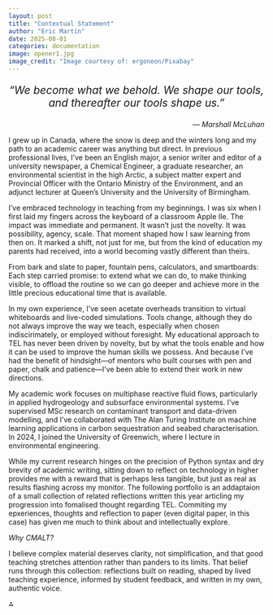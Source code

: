 ```yaml
---
layout: post
title: "Contextual Statement"
author: "Eric Martin"
date: 2025-08-01
categories: documentation
image: opener1.jpg
image_credit: "Image courtesy of: ergoneon/Pixabay"
---
```

<p style="font-size: 1.5em; text-align: center;">
<em>“We become what we behold. We shape our tools, and thereafter our tools shape us.”</em>
</p>

<p style="text-align: right;">
<em>— Marshall McLuhan</em>
</p>

I grew up in Canada, where the snow is deep and the winters long and my path to an academic career was anything but direct. In previous professional lives, I’ve been an English major, a senior writer and editor of a university newspaper, a Chemical Engineer, a graduate researcher, an environmental scientist in the high Arctic, a subject matter expert and Provincial Officer with the Ontario Ministry of the Environment, and an adjunct lecturer at Queen’s University and the University of Birmingham.

I’ve embraced technology in teaching from my beginnings. I was six when I first laid my fingers across the keyboard of a classroom Apple IIe. The impact was immediate and permanent. It wasn’t just the novelty.  It was possibility, agency, scale. That moment shaped how I saw learning from then on. It marked a shift, not just for me, but from the kind of education my parents had received, into a world becoming vastly different than theirs.  

From bark and slate to paper, fountain pens, calculators, and smartboards: Each step carried promise: to extend what we can do, to make thinking visible, to offload the routine so we can go deeper and achieve more in the little precious educational time that is available. 

In my own experience, I've seen acetate overheads transition to virtual whiteboards and live-coded simulations. Tools change, although they do not always improve the way we teach, especially when chosen indiscirimately, or employed without foresight. My educational approach to TEL has never been driven by novelty, but by what the tools enable and how it can be used to improve the human skills we possess. And because I’ve had the benefit of hindsight—of mentors who built courses with pen and paper, chalk and patience—I’ve been able to extend their work in new directions.

My academic work focuses on multiphase reactive fluid flows, particularly in applied hydrogeology and subsurface environmental systems. I’ve supervised MSc research on contaminant transport and data-driven modelling, and I’ve collaborated with The Alan Turing Institute on machine learning applications in carbon sequestration and seabed characterisation. In 2024, I joined the University of Greenwich, where I lecture in environmental engineering.

While my current research hinges on the precision of Python syntax and  dry brevity of academic writing, sitting down to reflect on technology in higher provides me with a reward that is perhaps less tangible, but just as real as results flashing across my monitor.  The following portfolio is an addaptaion of a small collection of related reflections written this year articling my progression into fomalised thought regarding TEL. Commiting my epxeriences, thoughts and reflection to paper (even digital paper, in this case) has given me much to  think about and intellectually explore.

*Why CMALT?*

I believe complex material deserves clarity, not simplification, and that good teaching stretches attention rather than panders to its limits. That belief runs through this collection: reflections built on reading, shaped by lived teaching experience, informed by student feedback, and written in my own, authentic voice.

⁂
